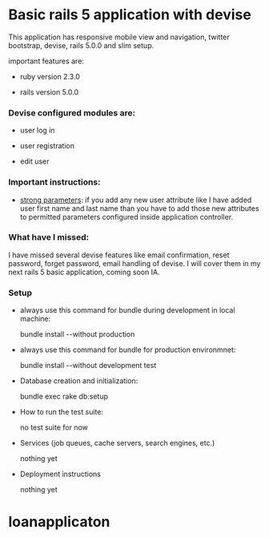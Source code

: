 # Basic rails 5 application with devise

This application has responsive mobile view and navigation, twitter bootstrap, devise, rails 5.0.0 and slim setup.

important features are:

* ruby version 2.3.0

* rails version 5.0.0

### Devise configured modules are:

* user log in

* user registration

* edit user

### Important instructions:

* [strong parameters](https://github.com/plataformatec/devise#strong-parameters): if you add any new user attribute like I have added user first name and last name than you have to add those new attributes to permitted parameters configured inside application controller. 

### What have I missed:
I have missed several devise features like email confirmation, reset password, forget password, email handling of devise. I will cover them in my next rails 5 basic application, coming soon IA.

### Setup

* always use this command for bundle during development in local machine:

    bundle install --without production

* always use this command for bundle for production environmnet:

    bundle install --without development test

* Database creation and initialization:

    bundle exec rake db:setup

* How to run the test suite:

    no test suite for now

* Services (job queues, cache servers, search engines, etc.)

    nothing yet

* Deployment instructions

    nothing yet
# loanapplicaton
